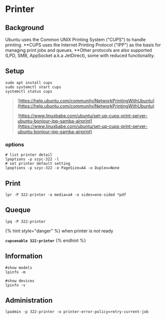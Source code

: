# Printer

## Background&#x20;

Ubuntu uses the Common UNIX Printing System ("CUPS") to handle printing. **CUPS uses the Internet Printing Protocol ("IPP") as the basis for managing print jobs and queues. **Other protocols are also supported (LPD, SMB, AppSocket a.k.a JetDirect), some with reduced functionality.

## Setup

```
sudo apt install cups
sudo systemctl start cups
systemctl status cups
```

> [https://help.ubuntu.com/community/NetworkPrintingWithUbuntu](https://help.ubuntu.com/community/NetworkPrintingWithUbuntu)
>
> [https://www.linuxbabe.com/ubuntu/set-up-cups-print-server-ubuntu-bonjour-ipp-samba-airprint](https://www.linuxbabe.com/ubuntu/set-up-cups-print-server-ubuntu-bonjour-ipp-samba-airprint)

### options

```
# list printer detail
lpoptions -p szyc-322 -l
# set printer default setting
lpoptions -p szyc-322 -o PageSize=A4 -o Duplex=None
```

## Print

```
lpr -P 322-printer -o media=a4 -o sides=one-sided *pdf
```

## Queque

```
lpq -P 322-printer
```

{% hint style="danger" %}
when printer is not ready

**`cupsenable 322-printer`**
{% endhint %}

## Information

```
#show models
lpinfo -m

#show devices
lpinfo -v
```

## Administration

```
lpadmin -p 322-printer -o printer-error-policy=retry-current-job
```

